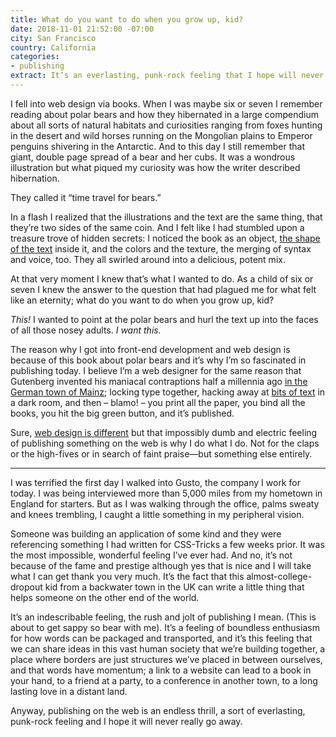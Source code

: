 ```yaml
---
title: What do you want to do when you grow up, kid?
date: 2018-11-01 21:52:00 -07:00
city: San Francisco
country: California
categories:
- publishing
extract: It’s an everlasting, punk-rock feeling that I hope will never really go away.
---
```


I fell into web design via books. When I was maybe six or seven I remember reading about polar bears and how they hibernated in a large compendium about all sorts of natural habitats and curiosities ranging from foxes hunting in the desert and wild horses running on the Mongolian plains to Emperor penguins shivering in the Antarctic. And to this day I still remember that giant, double page spread of a bear and her cubs. It was a wondrous illustration but what piqued my curiosity was how the writer described hibernation.

They called it “time travel for bears.”

In a flash I realized that the illustrations and the text are the same thing, that they’re two sides of the same coin. And I felt like I had stumbled upon a treasure trove of hidden secrets: I noticed the book as an object, [the shape of the text](https://robinrendle.com/essays/call-me-interactivity/) inside it, and the colors and the texture, the merging of syntax and voice, too. They all swirled around into a delicious, potent mix.

At that very moment I knew that’s what I wanted to do. As a child of six or seven I knew the answer to the question that had plagued me for what felt like an eternity; what do you want to do when you grow up, kid?

_This!_ I wanted to point at the polar bears and hurl the text up into the faces of all those nosey adults. _I want this._

The reason why I got into front-end development and web design is because of this book about polar bears and it’s why I’m so fascinated in publishing today. I believe I’m a web designer for the same reason that Gutenberg invented his maniacal contraptions half a millennia ago [in the German town of Mainz](https://robinrendle.com/essays/futures-of-typography/); locking type together, hacking away at [bits of text](https://robinrendle.com/essays/bookmarking/) in a dark room, and then – blamo! – you print all the paper, you bind all the books, you hit the big green button, and it’s published.

Sure, [web design is different](https://robinrendle.com/essays/new-web-typography/) but that impossibly dumb and electric feeling of publishing something on the web is why I do what I do. Not for the claps or the high-fives or in search of faint praise—but something else entirely.

***

I was terrified the first day I walked into Gusto, the company I work for today. I was being interviewed more than 5,000 miles from my hometown in England for starters. But as I was walking through the office, palms sweaty and knees trembling, I caught a little something in my peripheral vision.

Someone was building an application of some kind and they were referencing something I had written for CSS-Tricks a few weeks prior. It was the most impossible, wonderful feeling I’ve ever had. And no, it’s not because of the fame and prestige although yes that is nice and I will take what I can get thank you very much. It’s the fact that this almost-college-dropout kid from a backwater town in the UK can write a little thing that helps someone on the other end of the world.

It’s an indescribable feeling, the rush and jolt of publishing I mean. (This is about to get sappy so bear with me). It’s a feeling of boundless enthusiasm for how words can be packaged and transported, and it’s this feeling that we can share ideas in this vast human society that we’re building together, a place where borders are just structures we’ve placed in between ourselves, and that words have momentum; a link to a website can lead to a book in your hand, to a friend at a party, to a conference in another town, to a long lasting love in a distant land.

Anyway, publishing on the web is an endless thrill, a sort of everlasting, punk-rock feeling and I hope it will never really go away.
